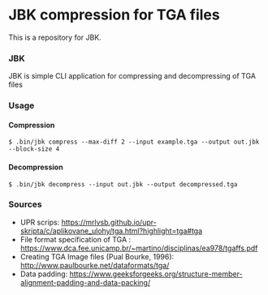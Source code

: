 # JBK compression for TGA files
This is a repository for JBK.

### JBK
JBK is simple CLI application for compressing and decompressing of TGA files

### Usage
#### Compression
```
$ .bin/jbk compress --max-diff 2 --input example.tga --output out.jbk --block-size 4
```
#### Decompression
```
$ .bin/jbk decompress --input out.jbk --output decompressed.tga
```

### Sources
* UPR scrips: https://mrlvsb.github.io/upr-skripta/c/aplikovane_ulohy/tga.html?highlight=tga#tga
* File format specification of TGA : https://www.dca.fee.unicamp.br/~martino/disciplinas/ea978/tgaffs.pdf
* Creating TGA Image files (Pual Bourke, 1996): http://www.paulbourke.net/dataformats/tga/
* Data padding: https://www.geeksforgeeks.org/structure-member-alignment-padding-and-data-packing/ 
